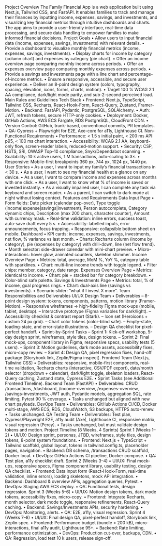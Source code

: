 Project Overview
The Family Financial App is a web application built using Next.js, Tailwind CSS, and FastAPI. It enables families to track and manage their finances by inputting income, expenses, savings, and investments, and visualizing key financial metrics through intuitive dashboards and charts. The app aims to provide a user-friendly interface, real-time data processing, and secure data handling to empower families to make informed financial decisions.
Project Goals
• Allow users to input financial data (income, expenses, savings, investments) with relevant details.
• Provide a dashboard to visualize monthly financial metrics (income, expenses, savings, investments).
• Display charts for income by category (column chart) and expenses by category (pie chart).
• Offer an income overview page comparing monthly income across periods.
• Offer an expenses overview page comparing monthly expenses across periods.
• Provide a savings and investments page with a line chart and percentage-of-income metrics.
• Ensure a responsive, accessible, and secure user experience.
• Deliver an 8-point design system (colors, typography, spacing, elevation, icons, forms, charts, motion).
• Target 100 % WCAG 2.1 AA compliance, dark/light mode parity, and sub-2-second perceived load.
Main Rules and Guidelines
Tech Stack
• Frontend: Next.js, TypeScript, Tailwind CSS, Recharts, React-Hook-Form, React-Query, Zustand, Framer-Motion.
• Backend: FastAPI, Pydantic, PostgreSQL, SQLAlchemy.
• Auth: JWT, refresh tokens, secure HTTP-only cookies.
• Deployment: Docker, GitHub Actions, AWS ECS Fargate, RDS PostgreSQL, CloudFront CDN.
• Version Control: GitHub, trunk-based, conventional commits, PR templates.
• QA: Cypress + Playwright for E2E, Axe-core for a11y, Lighthouse CI.
Non-Functional Requirements
• Performance: < 1.5 s initial paint, < 200 ms API p95, < 100 ms chart interaction.
• Accessibility: WCAG 2.1 AA, keyboard-only flow, screen-reader labels, reduced-motion support.
• Security: CSP, HSTS, SRI, OWASP Top-10 compliance, Snyk/Dependabot scanning.
• Scalability: 10 k active users, 1 M transactions, auto-scaling to 3×.
• Responsive: Mobile-first breakpoints 360 px, 744 px, 1024 px, 1440 px.
User Stories
• As a user, I want to input my family’s financial transactions in < 30 s.
• As a user, I want to see my financial health at a glance on any device.
• As a user, I want to compare income and expenses across months with one click.
• As a user, I want to know what % of income is saved or invested instantly.
• As a visually impaired user, I can complete any task via keyboard and screen reader.
• As a parent, I can switch to dark mode at night without losing context.
Features and Requirements
Data Input Page
• Form fields: Date picker (calendar pop-over), Type toggle (income|expense|savings|investment), Person autocomplete, Category dynamic chips, Description (max 200 chars, character counter), Amount with currency mask.
• Real-time validation: inline errors, success toast, auto-save draft every 5 s.
• Accessibility: labelled inputs, error announcements, focus trapping.
• Responsive: collapsible bottom sheet on mobile.
Dashboard
• KPI cards: income, expenses, savings, investments, net flow, % variance vs last month.
• Charts: Recharts column (income by category), pie (expenses by category) with drill-down, line (net flow trend).
• Month selector: side-drawer calendar with mini-chart preview.
• Micro-interactions: hover glow, animated counters, skeleton shimmer.
Income Overview Page
• Metrics: total, average, MoM %, YoY %, category table with sparklines.
• Chart: multi-line income trends with toggle legend.
• Filter chips: member, category, date range.
Expenses Overview Page
• Metrics: identical to income.
• Chart: pie + stacked bar for category breakdown.
• Color-blind safe palette.
Savings & Investments Page
• Metrics: total, % of income, goal progress rings.
• Chart: dual-axis line (savings vs investments).
• Scenario slider: “what if I invest X more”.
Team Responsibilities and Deliverables
UI/UX Design Team
• Deliverables
– 8-point design system: tokens, components, patterns, motion library (Framer-Motion).
– Responsive wireframes → high-fidelity Figma mock-ups (mobile, tablet, desktop).
– Interactive prototype (Figma variables for dark/light).
– Accessibility checklist & contrast report (Stark).
– Icon set (Heroicons + custom 24 px grid).
– Chart color tokens (color-blind safe).
– Empty-state, loading-state, and error-state illustrations.
– Design QA checklist for pixel-perfect handoff.
• Sprint-by-Sprint Tasks
– Sprint 1: Kick-off workshop, 5-day design sprint, wireframes, style tiles, design tokens.
– Sprint 2: Final mock-ups, component library in Figma, responsive specs, usability tests (5 users).
– Sprint 3: Motion guidelines, dark mode assets, accessibility fixes, micro-copy review.
– Sprint 4: Design QA, pixel regression fixes, hand-off package (Storybook link, Zeplin/Figma inspect).
Frontend Team (Next.js, Tailwind CSS)
• Deliverables: responsive, mobile-first components, real-time validation, Recharts charts (interactive, CSV/PDF export), date/month selector (dropdown + calendar), dark/light toggle, skeleton loaders, React-Query caching, Zustand state, Cypress E2E.
• Sprint Tasks (see Additional Frontend Timeline).
Backend Team (FastAPI)
• Deliverables: CRUD /transactions, /dashboard, /income-overview, /expenses-overview, /savings-investments, JWT auth, Pydantic models, aggregation SQL, rate limiting, Pytest 90 % coverage.
• Tasks unchanged but aligned with new chart payloads.
DevOps Team
• Deliverables: GitHub Actions CI/CD, Docker multi-stage, AWS ECS, RDS, CloudWatch, S3 backups, HTTPS auto-renew.
• Tasks unchanged.
QA Testing Team
• Deliverables: Test plan, Cypress/Playwright E2E, a11y audit (Axe), Lighthouse CI, responsive matrix, visual regression (Percy).
• Tasks unchanged, but must validate design tokens and motion.
Project Timeline (8 Weeks, 4 Sprints)
Sprint 1 (Weeks 1–2)
• UI/UX: Design sprint, personas, JTBD, wireframes, style tiles, design tokens, 8-point system foundations.
• Frontend: Next.js + TypeScript + Tailwind scaffold, global layout, tokens in tailwind.config.ts, placeholder pages, navigation.
• Backend: DB schema, /transactions CRUD scaffold, Docker local.
• DevOps: GitHub Actions CI pipeline, Docker compose.
• QA: Test plan, a11y checklist draft.
Sprint 2 (Weeks 3–4)
• UI/UX: Final mock-ups, responsive specs, Figma component library, usability testing, design QA checklist.
• Frontend: Data input form (React-Hook-Form, real-time validation, inline errors), loading skeletons, mock API integration.
• Backend: Dashboard & overview APIs, aggregation queries, Pytest.
• DevOps: Staging AWS ECS deploy.
• QA: Functional tests, design regression.
Sprint 3 (Weeks 5–6)
• UI/UX: Motion design tokens, dark mode tokens, accessibility fixes, micro-copy.
• Frontend: Integrate Recharts, month selector, dark mode toggle, responsive refinements, React-Query caching.
• Backend: Savings/Investments APIs, security hardening.
• DevOps: Monitoring, alerts.
• QA: E2E, a11y, visual regression.
Sprint 4 (Weeks 7–8)
• UI/UX: Final design QA, pixel-perfect handoff, Storybook link, Zeplin spec.
• Frontend: Performance budget (bundle < 200 kB), micro-interactions, final a11y audit, Lighthouse 95+.
• Backend: Rate limiting, performance optimization.
• DevOps: Production cut-over, backups, CDN.
• QA: Regression, load test 10 k users, release sign-off.

